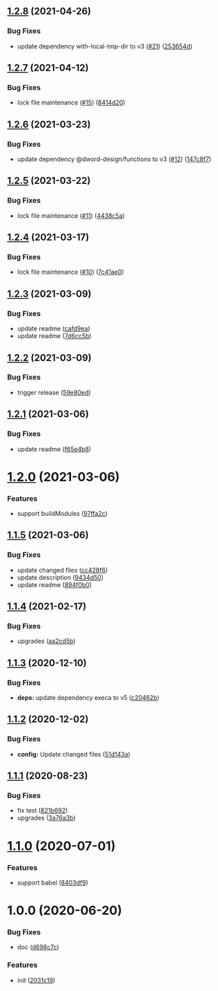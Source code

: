 ## [1.2.8](https://github.com/dword-design/depcheck-special-nuxt/compare/v1.2.7...v1.2.8) (2021-04-26)


### Bug Fixes

* update dependency with-local-tmp-dir to v3 ([#21](https://github.com/dword-design/depcheck-special-nuxt/issues/21)) ([253654d](https://github.com/dword-design/depcheck-special-nuxt/commit/253654d79e1694c9e2a264a9dc7b67daaf1ef4ca))

## [1.2.7](https://github.com/dword-design/depcheck-special-nuxt/compare/v1.2.6...v1.2.7) (2021-04-12)


### Bug Fixes

* lock file maintenance ([#15](https://github.com/dword-design/depcheck-special-nuxt/issues/15)) ([8414d20](https://github.com/dword-design/depcheck-special-nuxt/commit/8414d205320ef150407ca34713850c923738e67d))

## [1.2.6](https://github.com/dword-design/depcheck-special-nuxt/compare/v1.2.5...v1.2.6) (2021-03-23)


### Bug Fixes

* update dependency @dword-design/functions to v3 ([#12](https://github.com/dword-design/depcheck-special-nuxt/issues/12)) ([147c8f7](https://github.com/dword-design/depcheck-special-nuxt/commit/147c8f7bf7a19517ff103ed57311362d90c45e35))

## [1.2.5](https://github.com/dword-design/depcheck-special-nuxt/compare/v1.2.4...v1.2.5) (2021-03-22)


### Bug Fixes

* lock file maintenance ([#11](https://github.com/dword-design/depcheck-special-nuxt/issues/11)) ([4438c5a](https://github.com/dword-design/depcheck-special-nuxt/commit/4438c5a4ea1a09f83acd32a2b3f1ee9d8322b476))

## [1.2.4](https://github.com/dword-design/depcheck-special-nuxt/compare/v1.2.3...v1.2.4) (2021-03-17)


### Bug Fixes

* lock file maintenance ([#10](https://github.com/dword-design/depcheck-special-nuxt/issues/10)) ([7c41ae0](https://github.com/dword-design/depcheck-special-nuxt/commit/7c41ae0ab50ca379516773654b9cb4eea6d8dd31))

## [1.2.3](https://github.com/dword-design/depcheck-special-nuxt/compare/v1.2.2...v1.2.3) (2021-03-09)


### Bug Fixes

* update readme ([cafd9ea](https://github.com/dword-design/depcheck-special-nuxt/commit/cafd9ea1698b57428288b45e8d6ec2e2ead21755))
* update readme ([7d6cc5b](https://github.com/dword-design/depcheck-special-nuxt/commit/7d6cc5bef08b91a3bd180640e63097b8175b9ca1))

## [1.2.2](https://github.com/dword-design/depcheck-special-nuxt/compare/v1.2.1...v1.2.2) (2021-03-09)


### Bug Fixes

* trigger release ([59e80ed](https://github.com/dword-design/depcheck-special-nuxt/commit/59e80ed1ffdd145472a296fae556b6a8fe6fd70a))

## [1.2.1](https://github.com/dword-design/depcheck-special-nuxt/compare/v1.2.0...v1.2.1) (2021-03-06)


### Bug Fixes

* update readme ([f65e4b8](https://github.com/dword-design/depcheck-special-nuxt/commit/f65e4b8a627c26ce6957b521997868639013ccc0))

# [1.2.0](https://github.com/dword-design/depcheck-special-nuxt/compare/v1.1.5...v1.2.0) (2021-03-06)


### Features

* support buildModules ([97ffa2c](https://github.com/dword-design/depcheck-special-nuxt/commit/97ffa2c32e53fadf7e064b7abe83d3b209253af5))

## [1.1.5](https://github.com/dword-design/depcheck-special-nuxt/compare/v1.1.4...v1.1.5) (2021-03-06)


### Bug Fixes

* update changed files ([cc428f6](https://github.com/dword-design/depcheck-special-nuxt/commit/cc428f6296105de7b46e3e04bc6e06724c91d15b))
* update description ([9434d50](https://github.com/dword-design/depcheck-special-nuxt/commit/9434d50f5ba4c5cbad6d30e21f6487942874c223))
* update readme ([894f0b0](https://github.com/dword-design/depcheck-special-nuxt/commit/894f0b0fb22dbf91e0a22457561715fc79b6fb5c))

## [1.1.4](https://github.com/dword-design/depcheck-special-nuxt/compare/v1.1.3...v1.1.4) (2021-02-17)


### Bug Fixes

* upgrades ([aa2cd5b](https://github.com/dword-design/depcheck-special-nuxt/commit/aa2cd5b19bcbb72d6412ef254a76002b38313fad))

## [1.1.3](https://github.com/dword-design/depcheck-special-nuxt/compare/v1.1.2...v1.1.3) (2020-12-10)


### Bug Fixes

* **deps:** update dependency execa to v5 ([c20462b](https://github.com/dword-design/depcheck-special-nuxt/commit/c20462ba4d5373340dae915d6958f7dabfc625b2))

## [1.1.2](https://github.com/dword-design/depcheck-special-nuxt/compare/v1.1.1...v1.1.2) (2020-12-02)


### Bug Fixes

* **config:** Update changed files ([51d143a](https://github.com/dword-design/depcheck-special-nuxt/commit/51d143a7bbfb20c201a4160fb81b8900057c88ae))

## [1.1.1](https://github.com/dword-design/depcheck-special-nuxt/compare/v1.1.0...v1.1.1) (2020-08-23)


### Bug Fixes

* fix test ([821b692](https://github.com/dword-design/depcheck-special-nuxt/commit/821b6928cb17db29309102d8b8b7522de0deb6fe))
* upgrades ([3a76a3b](https://github.com/dword-design/depcheck-special-nuxt/commit/3a76a3bb4fc3619dff7e094411ec1ad23a085cf6))

# [1.1.0](https://github.com/dword-design/depcheck-special-nuxt/compare/v1.0.0...v1.1.0) (2020-07-01)


### Features

* support babel ([8403df9](https://github.com/dword-design/depcheck-special-nuxt/commit/8403df9949943ede36f17b69e7e4b8a8025522fc))

# 1.0.0 (2020-06-20)


### Bug Fixes

* doc ([d698c7c](https://github.com/dword-design/depcheck-special-nuxt/commit/d698c7c7e2cd26ce60cc141042d090e9aba5a406))


### Features

* init ([2031c19](https://github.com/dword-design/depcheck-special-nuxt/commit/2031c19009fffbea3d33bb5612697091faf6575c))
